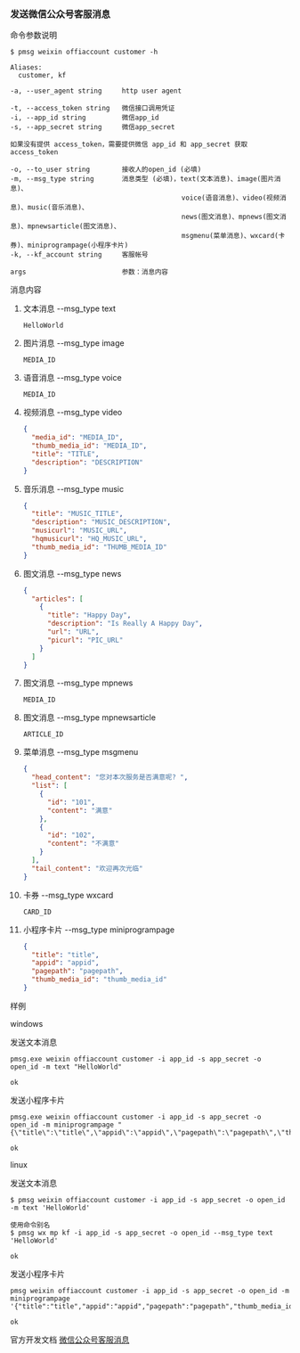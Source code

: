 ### 发送微信公众号客服消息

命令参数说明

```text
$ pmsg weixin offiaccount customer -h

Aliases:
  customer, kf

-a, --user_agent string     http user agent

-t, --access_token string   微信接口调用凭证
-i, --app_id string         微信app_id
-s, --app_secret string     微信app_secret

如果没有提供 access_token，需要提供微信 app_id 和 app_secret 获取 access_token

-o, --to_user string        接收人的open_id (必填)
-m, --msg_type string       消息类型 (必填)，text(文本消息)、image(图片消息)、
                                           voice(语音消息)、video(视频消息)、music(音乐消息)、
                                           news(图文消息)、mpnews(图文消息)、mpnewsarticle(图文消息)、
                                           msgmenu(菜单消息)、wxcard(卡券)、miniprogrampage(小程序卡片)
-k, --kf_account string     客服帐号

args                        参数：消息内容                                           
```

消息内容

1. 文本消息 --msg_type text
    ```text
    HelloWorld
    ```

1. 图片消息 --msg_type image
    ```text
    MEDIA_ID
    ```

1. 语音消息 --msg_type voice
    ```text
    MEDIA_ID
    ```

1. 视频消息 --msg_type video
    ```json
    {
      "media_id": "MEDIA_ID",
      "thumb_media_id": "MEDIA_ID",
      "title": "TITLE",
      "description": "DESCRIPTION"
    }
    ```

1. 音乐消息 --msg_type music
    ```json
    {
      "title": "MUSIC_TITLE",
      "description": "MUSIC_DESCRIPTION",
      "musicurl": "MUSIC_URL",
      "hqmusicurl": "HQ_MUSIC_URL",
      "thumb_media_id": "THUMB_MEDIA_ID"
    }
    ```

1. 图文消息 --msg_type news
    ```json
    {
      "articles": [
        {
          "title": "Happy Day",
          "description": "Is Really A Happy Day",
          "url": "URL",
          "picurl": "PIC_URL"
        }
      ]
    }
    ```

1. 图文消息 --msg_type mpnews
    ```text
    MEDIA_ID
    ```

1. 图文消息 --msg_type mpnewsarticle
    ```text
    ARTICLE_ID
    ```

1. 菜单消息 --msg_type msgmenu
    ```json
    {
      "head_content": "您对本次服务是否满意呢? ",
      "list": [
        {
          "id": "101",
          "content": "满意"
        },
        {
          "id": "102",
          "content": "不满意"
        }
      ],
      "tail_content": "欢迎再次光临"
    }
    ```

1. 卡券 --msg_type wxcard
    ```text
    CARD_ID
    ```

1. 小程序卡片 --msg_type miniprogrampage
    ```json
    {
      "title": "title",
      "appid": "appid",
      "pagepath": "pagepath",
      "thumb_media_id": "thumb_media_id"
    }
    ```

样例

windows

发送文本消息

```shell
pmsg.exe weixin offiaccount customer -i app_id -s app_secret -o open_id -m text "HelloWorld"

ok
```

发送小程序卡片

```shell
pmsg.exe weixin offiaccount customer -i app_id -s app_secret -o open_id -m miniprogrampage "{\"title\":\"title\",\"appid\":\"appid\",\"pagepath\":\"pagepath\",\"thumb_media_id\":\"thumb_media_id\"}"

ok
```

linux

发送文本消息

```shell
$ pmsg weixin offiaccount customer -i app_id -s app_secret -o open_id -m text 'HelloWorld'

使用命令别名
$ pmsg wx mp kf -i app_id -s app_secret -o open_id --msg_type text 'HelloWorld'

ok
```

发送小程序卡片

```shell
pmsg weixin offiaccount customer -i app_id -s app_secret -o open_id -m miniprogrampage '{"title":"title","appid":"appid","pagepath":"pagepath","thumb_media_id":"thumb_media_id"}'

ok
```

官方开发文档 [微信公众号客服消息](https://developers.weixin.qq.com/doc/offiaccount/Message_Management/Service_Center_messages.html#7)